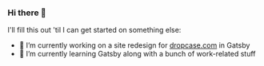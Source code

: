 ### Hi there 👋

I'll fill this out 'til I can get started on something else:

- 🔭 I’m currently working on a site redesign for [dropcase.com](http://www.dropcase.com/) in Gatsby
- 🌱 I’m currently learning Gatsby along with a bunch of work-related stuff
<!--
- 👯 I’m looking to collaborate on ...
- 🤔 I’m looking for help with ...
- 💬 Ask me about ...
- 📫 How to reach me: dave [at] dropcase [dot] com
- 😄 Pronouns: he/him
- ⚡ Fun fact: 
-->
